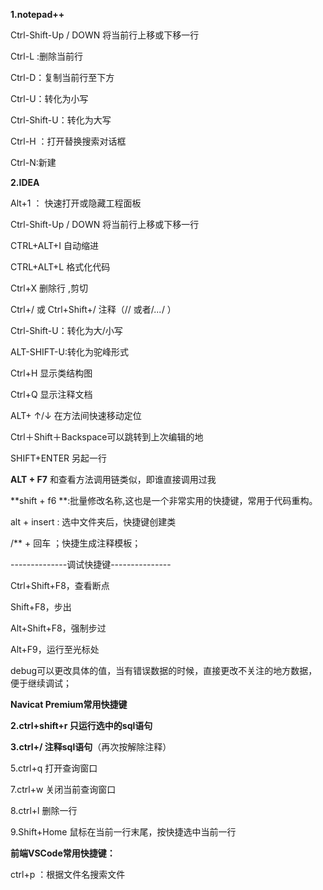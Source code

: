 **1.notepad++**

Ctrl-Shift-Up  / DOWN  	将当前行上移或下移一行

Ctrl-L :删除当前行

Ctrl-D：复制当前行至下方

Ctrl-U：转化为小写

Ctrl-Shift-U：转化为大写

Ctrl-H ：打开替换搜索对话框

Ctrl-N:新建





**2.IDEA**

Alt+1 ： 快速打开或隐藏工程面板 

Ctrl-Shift-Up  / DOWN  	将当前行上移或下移一行

CTRL+ALT+I  自动缩进  

CTRL+ALT+L  格式化代码 

Ctrl+X 删除行 ,剪切

Ctrl+/ 或 Ctrl+Shift+/  注释（// 或者/*...*/ ） 

Ctrl-Shift-U：转化为大/小写

ALT-SHIFT-U:转化为驼峰形式

Ctrl+H 显示类结构图

Ctrl+Q 显示注释文档 

ALT+ ↑/↓  在方法间快速移动定位 

Ctrl＋Shift＋Backspace可以跳转到上次编辑的地 

SHIFT+ENTER 另起一行 

**ALT + F7** 和查看方法调用链类似，即谁直接调用过我

**shift + f6 **:批量修改名称,这也是一个非常实用的快捷键，常用于代码重构。

alt + insert : 选中文件夹后，快捷键创建类

 

/** + 回车 ；快捷生成注释模板；

--------------调试快捷键---------------

Ctrl+Shift+F8，查看断点 

Shift+F8，步出

Alt+Shift+F8，强制步过 

Alt+F9，运行至光标处



debug可以更改具体的值，当有错误数据的时候，直接更改不关注的地方数据，便于继续调试；



**Navicat Premium常用快捷键**

**2.ctrl+shift+r 只运行选中的sql语句**

**3.ctrl+/ 注释sql语句**（再次按解除注释）

5.ctrl+q 打开查询窗口

7.ctrl+w 关闭当前查询窗口

8.ctrl+l 删除一行

9.Shift+Home 鼠标在当前一行末尾，按快捷选中当前一行



**前端VSCode常用快捷键：**

ctrl+p ：根据文件名搜索文件